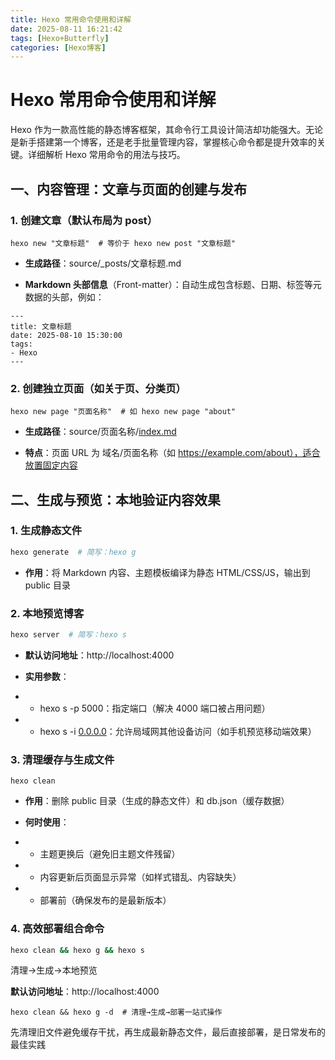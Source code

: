 ```yaml
---
title: Hexo 常用命令使用和详解
date: 2025-08-11 16:21:42
tags: [Hexo+Butterfly]  
categories: [Hexo博客]
---
```

# Hexo 常用命令使用和详解

Hexo 作为一款高性能的静态博客框架，其命令行工具设计简洁却功能强大。无论是新手搭建第一个博客，还是老手批量管理内容，掌握核心命令都是提升效率的关键。详细解析 Hexo 常用命令的用法与技巧。



## 一、内容管理：文章与页面的创建与发布

### 1. 创建文章（默认布局为 post）

```
hexo new "文章标题"  # 等价于 hexo new post "文章标题"
```

- **生成路径**：source/_posts/文章标题.md

- **Markdown 头部信息**（Front-matter）：自动生成包含标题、日期、标签等元数据的头部，例如：

```
---
title: 文章标题
date: 2025-08-10 15:30:00
tags:
- Hexo
---
```

### 2. 创建独立页面（如关于页、分类页）

```
hexo new page "页面名称"  # 如 hexo new page "about"
```

- **生成路径**：source/页面名称/[index.md](http://index.md)

- **特点**：页面 URL 为 域名/页面名称（如 https://example.com/about），适合放置固定内容

## 二、生成与预览：本地验证内容效果

### 1. 生成静态文件

```bash
hexo generate  # 简写：hexo g
```

- **作用**：将 Markdown 内容、主题模板编译为静态 HTML/CSS/JS，输出到 public 目录

### 2. 本地预览博客

```bash
hexo server  # 简写：hexo s
```

- **默认访问地址**：http://localhost:4000

- **实用参数**：

- - hexo s -p 5000：指定端口（解决 4000 端口被占用问题）

- - hexo s -i [0.0.0.0](http://0.0.0.0)：允许局域网其他设备访问（如手机预览移动端效果）

### 3. 清理缓存与生成文件

```
hexo clean
```

- **作用**：删除 public 目录（生成的静态文件）和 db.json（缓存数据）

- **何时使用**：

- - 主题更换后（避免旧主题文件残留）

- - 内容更新后页面显示异常（如样式错乱、内容缺失）

- - 部署前（确保发布的是最新版本）

### 4. 高效部署组合命令

```bash
hexo clean && hexo g && hexo s
```

清理→生成→本地预览

**默认访问地址**：http://localhost:4000

```
hexo clean && hexo g -d  # 清理→生成→部署一站式操作
```

先清理旧文件避免缓存干扰，再生成最新静态文件，最后直接部署，是日常发布的最佳实践

